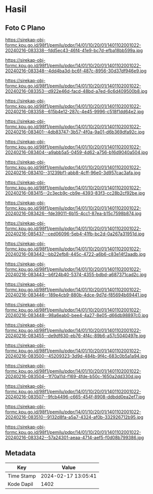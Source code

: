 # Hasil

## Foto C Plano

https://sirekap-obj-formc.kpu.go.id/98f1/pemilu/pdpr/14/01/10/20/01/1401102001022-20240216-083338--fdd5ec43-46f4-41e9-bc7d-efba18bb599a.jpg

https://sirekap-obj-formc.kpu.go.id/98f1/pemilu/pdpr/14/01/10/20/01/1401102001022-20240216-083348--4dd4ba3d-bc6f-487c-8956-30d37df946e9.jpg

https://sirekap-obj-formc.kpu.go.id/98f1/pemilu/pdpr/14/01/10/20/01/1401102001022-20240216-083353--d922e46d-facd-48bd-a7ed-6c6d409500b8.jpg

https://sirekap-obj-formc.kpu.go.id/98f1/pemilu/pdpr/14/01/10/20/01/1401102001022-20240216-083358--615b4e12-287c-4e45-9996-c518f1dd64e2.jpg

https://sirekap-obj-formc.kpu.go.id/98f1/pemilu/pdpr/14/01/10/20/01/1401102001022-20240216-083401--4db83747-3b57-4f0a-9a01-d6b369dfa92c.jpg

https://sirekap-obj-formc.kpu.go.id/98f1/pemilu/pdpr/14/01/10/20/01/1401102001022-20240216-083404--a9abb5a5-0459-4d62-a756-b16d9040a504.jpg

https://sirekap-obj-formc.kpu.go.id/98f1/pemilu/pdpr/14/01/10/20/01/1401102001022-20240216-083410--31239bf1-abb8-4cff-96e0-3d957cac3afa.jpg

https://sirekap-obj-formc.kpu.go.id/98f1/pemilu/pdpr/14/01/10/20/01/1401102001022-20240216-083415--2c3ecb9c-cb9e-4393-83f3-cc28b2cf92be.jpg

https://sirekap-obj-formc.kpu.go.id/98f1/pemilu/pdpr/14/01/10/20/01/1401102001022-20240216-083426--fde39011-6b15-4cc1-87ea-b15c7598b874.jpg

https://sirekap-obj-formc.kpu.go.id/98f1/pemilu/pdpr/14/01/10/20/01/1401102001022-20240216-085437--ced06096-5eb4-41fb-bc2d-0a267a31951d.jpg

https://sirekap-obj-formc.kpu.go.id/98f1/pemilu/pdpr/14/01/10/20/01/1401102001022-20240216-083442--bb22efb8-445c-4722-a6b6-c83e14f2aadb.jpg

https://sirekap-obj-formc.kpu.go.id/98f1/pemilu/pdpr/14/01/10/20/01/1401102001022-20240216-083443--b6f24b40-5374-4355-bdbd-a687371cad2c.jpg

https://sirekap-obj-formc.kpu.go.id/98f1/pemilu/pdpr/14/01/10/20/01/1401102001022-20240216-083446--189e4cb9-880b-4dce-9d7d-f85694b69441.jpg

https://sirekap-obj-formc.kpu.go.id/98f1/pemilu/pdpr/14/01/10/20/01/1401102001022-20240216-083448--98a6eab0-bee4-4a27-8e05-d66db98897c0.jpg

https://sirekap-obj-formc.kpu.go.id/98f1/pemilu/pdpr/14/01/10/20/01/1401102001022-20240216-083455--de9df630-eb76-4f4c-89b6-a57c5040497e.jpg

https://sirekap-obj-formc.kpu.go.id/98f1/pemilu/pdpr/14/01/10/20/01/1401102001022-20240216-083500--45209323-3d9d-484b-9f4c-683c0b5a1a94.jpg

https://sirekap-obj-formc.kpu.go.id/98f1/pemilu/pdpr/14/01/10/20/01/1401102001022-20240216-083504--1f70a11d-f169-4fde-b50c-1650a2dd330d.jpg

https://sirekap-obj-formc.kpu.go.id/98f1/pemilu/pdpr/14/01/10/20/01/1401102001022-20240216-083507--9fcb4496-c665-454f-8908-ddbdd0ea2ef7.jpg

https://sirekap-obj-formc.kpu.go.id/98f1/pemilu/pdpr/14/01/10/20/01/1401102001022-20240216-083510--9132d8fa-a5a7-4324-af0b-332926712b95.jpg

https://sirekap-obj-formc.kpu.go.id/98f1/pemilu/pdpr/14/01/10/20/01/1401102001022-20240216-083342--57a24301-aeaa-4714-aef5-f0d08b799386.jpg


## Metadata

| Key        | Value               |
| ---------- | ------------------- |
| Time Stamp | 2024-02-17 13:05:41 |
| Kode Dapil | 1402                |



